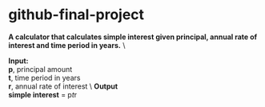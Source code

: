 # github-final-project

**A calculator that calculates simple interest given principal, annual rate of interest and time period in years.** \

**Input:** \
   **p**, principal amount \
   **t**, time period in years \
   **r**, annual rate of interest \ 
**Output** \
   **simple interest** = p*t*r
